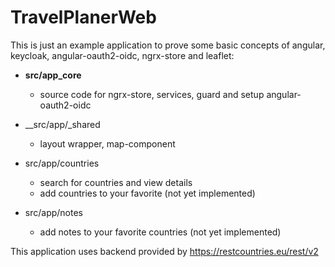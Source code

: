# TravelPlanerWeb

This is just an example application to prove some basic concepts of angular, keycloak, angular-oauth2-oidc, ngrx-store and leaflet:

- **src/app_core**

  - source code for ngrx-store, services, guard and setup angular-oauth2-oidc

- \_\_src/app/\_shared

  - layout wrapper, map-component

- src/app/countries

  - search for countries and view details
  - add countries to your favorite (not yet implemented)

- src/app/notes
  - add notes to your favorite countries (not yet implemented)

This application uses backend provided by https://restcountries.eu/rest/v2
